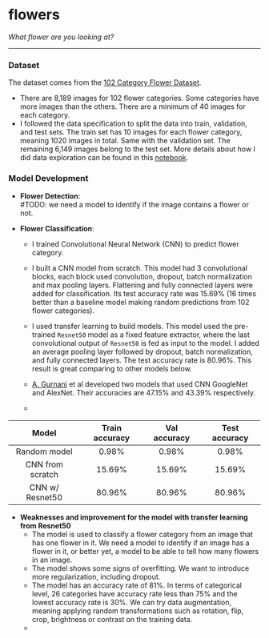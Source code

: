 # flowers

*What flower are you looking at?*

---

### Dataset
The dataset comes from the [102 Category Flower Dataset](https://www.robots.ox.ac.uk/~vgg/data/flowers/102/).
* There are 8,189 images for 102 flower categories. Some categories have more images than the others. There are a minimum of 40 images for each category.
* I followed the data specification to split the data into train, validation, and test sets. The train set has 10 images for each flower category, meaning 1020 images in total. Same with the validation set. The remaining 6,149 images belong to the test set.
More details about how I did data exploration can be found in this [notebook](https://github.com/hanh-nguyen/flowers/blob/main/Data_Exploratory_and_Preparation.ipynb).


### Model Development

* __Flower Detection__:  
#TODO: we need a model to identify if the image contains a flower or not.

* __Flower Classification__:   
    * I trained Convolutional Neural Network (CNN) to predict flower category. 

    * I built a CNN model from scratch. This model had 3 convolutional blocks, each block used convolution, dropout, batch normalization and max pooling layers. Flattening and fully connected layers were added for classification. Its test accuracy rate was 15.69% (16 times better than a baseline model making random predictions from 102 flower categories).   

    * I used transfer learning to build models. This model used the pre-trained `Resnet50` model as a fixed feature extractor, where the last convolutional output of `Resnet50` is fed as input to the model. I added an average pooling layer followed by dropout, batch normalization, and fully connected layers. The test accuracy rate is 80.96%. This result is great comparing to other models below.

    * [A. Gurnani](https://arxiv.org/abs/1708.03763) et al developed two models that used CNN GoogleNet and AlexNet. Their accuracies are 47.15% and 43.39% respectively.

    * 
|          Model           | Train accuracy | Val accuracy | Test accuracy |
| :----------------------: | :------------: | :----------: | :-----------: |
| Random model             |      0.98%     |     0.98%    |     0.98%     |
| CNN from scratch         |     15.69%     |    15.69%    |    15.69%     |
| CNN w/ Resnet50          |     80.96%     |    80.96%    |    80.96%     |

* __Weaknesses and improvement for the model with transfer learning from Resnet50__
    * The model is used to classify a flower category from an image that has one flower in it. We need a model to identify if an image has a flower in it, or better yet, a model to be able to tell how many flowers in an image.
    * The model shows some signs of overfitting. We want to introduce more regularization, including dropout.
    * The model has an accuracy rate of 81%. In terms of categorical level, 26 categories have accuracy rate less than 75% and the lowest accuracy rate is 30%. We can try data augmentation, meaning applying random transformations such as rotation, flip, crop, brightness or contrast on the training data.
    * 
